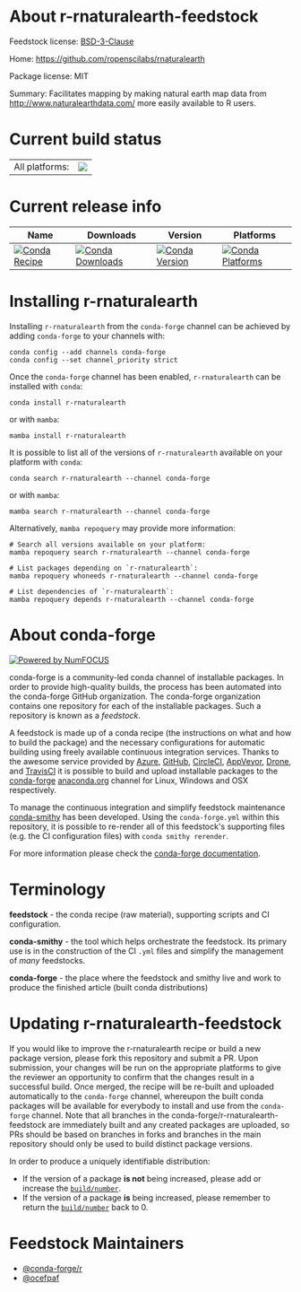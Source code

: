 About r-rnaturalearth-feedstock
===============================

Feedstock license: [BSD-3-Clause](https://github.com/conda-forge/r-rnaturalearth-feedstock/blob/main/LICENSE.txt)

Home: https://github.com/ropenscilabs/rnaturalearth

Package license: MIT

Summary: Facilitates mapping by making natural earth map data from <http://www.naturalearthdata.com/> more easily available to R users.

Current build status
====================


<table><tr><td>All platforms:</td>
    <td>
      <a href="https://dev.azure.com/conda-forge/feedstock-builds/_build/latest?definitionId=10424&branchName=main">
        <img src="https://dev.azure.com/conda-forge/feedstock-builds/_apis/build/status/r-rnaturalearth-feedstock?branchName=main">
      </a>
    </td>
  </tr>
</table>

Current release info
====================

| Name | Downloads | Version | Platforms |
| --- | --- | --- | --- |
| [![Conda Recipe](https://img.shields.io/badge/recipe-r--rnaturalearth-green.svg)](https://anaconda.org/conda-forge/r-rnaturalearth) | [![Conda Downloads](https://img.shields.io/conda/dn/conda-forge/r-rnaturalearth.svg)](https://anaconda.org/conda-forge/r-rnaturalearth) | [![Conda Version](https://img.shields.io/conda/vn/conda-forge/r-rnaturalearth.svg)](https://anaconda.org/conda-forge/r-rnaturalearth) | [![Conda Platforms](https://img.shields.io/conda/pn/conda-forge/r-rnaturalearth.svg)](https://anaconda.org/conda-forge/r-rnaturalearth) |

Installing r-rnaturalearth
==========================

Installing `r-rnaturalearth` from the `conda-forge` channel can be achieved by adding `conda-forge` to your channels with:

```
conda config --add channels conda-forge
conda config --set channel_priority strict
```

Once the `conda-forge` channel has been enabled, `r-rnaturalearth` can be installed with `conda`:

```
conda install r-rnaturalearth
```

or with `mamba`:

```
mamba install r-rnaturalearth
```

It is possible to list all of the versions of `r-rnaturalearth` available on your platform with `conda`:

```
conda search r-rnaturalearth --channel conda-forge
```

or with `mamba`:

```
mamba search r-rnaturalearth --channel conda-forge
```

Alternatively, `mamba repoquery` may provide more information:

```
# Search all versions available on your platform:
mamba repoquery search r-rnaturalearth --channel conda-forge

# List packages depending on `r-rnaturalearth`:
mamba repoquery whoneeds r-rnaturalearth --channel conda-forge

# List dependencies of `r-rnaturalearth`:
mamba repoquery depends r-rnaturalearth --channel conda-forge
```


About conda-forge
=================

[![Powered by
NumFOCUS](https://img.shields.io/badge/powered%20by-NumFOCUS-orange.svg?style=flat&colorA=E1523D&colorB=007D8A)](https://numfocus.org)

conda-forge is a community-led conda channel of installable packages.
In order to provide high-quality builds, the process has been automated into the
conda-forge GitHub organization. The conda-forge organization contains one repository
for each of the installable packages. Such a repository is known as a *feedstock*.

A feedstock is made up of a conda recipe (the instructions on what and how to build
the package) and the necessary configurations for automatic building using freely
available continuous integration services. Thanks to the awesome service provided by
[Azure](https://azure.microsoft.com/en-us/services/devops/), [GitHub](https://github.com/),
[CircleCI](https://circleci.com/), [AppVeyor](https://www.appveyor.com/),
[Drone](https://cloud.drone.io/welcome), and [TravisCI](https://travis-ci.com/)
it is possible to build and upload installable packages to the
[conda-forge](https://anaconda.org/conda-forge) [anaconda.org](https://anaconda.org/)
channel for Linux, Windows and OSX respectively.

To manage the continuous integration and simplify feedstock maintenance
[conda-smithy](https://github.com/conda-forge/conda-smithy) has been developed.
Using the ``conda-forge.yml`` within this repository, it is possible to re-render all of
this feedstock's supporting files (e.g. the CI configuration files) with ``conda smithy rerender``.

For more information please check the [conda-forge documentation](https://conda-forge.org/docs/).

Terminology
===========

**feedstock** - the conda recipe (raw material), supporting scripts and CI configuration.

**conda-smithy** - the tool which helps orchestrate the feedstock.
                   Its primary use is in the construction of the CI ``.yml`` files
                   and simplify the management of *many* feedstocks.

**conda-forge** - the place where the feedstock and smithy live and work to
                  produce the finished article (built conda distributions)


Updating r-rnaturalearth-feedstock
==================================

If you would like to improve the r-rnaturalearth recipe or build a new
package version, please fork this repository and submit a PR. Upon submission,
your changes will be run on the appropriate platforms to give the reviewer an
opportunity to confirm that the changes result in a successful build. Once
merged, the recipe will be re-built and uploaded automatically to the
`conda-forge` channel, whereupon the built conda packages will be available for
everybody to install and use from the `conda-forge` channel.
Note that all branches in the conda-forge/r-rnaturalearth-feedstock are
immediately built and any created packages are uploaded, so PRs should be based
on branches in forks and branches in the main repository should only be used to
build distinct package versions.

In order to produce a uniquely identifiable distribution:
 * If the version of a package **is not** being increased, please add or increase
   the [``build/number``](https://docs.conda.io/projects/conda-build/en/latest/resources/define-metadata.html#build-number-and-string).
 * If the version of a package **is** being increased, please remember to return
   the [``build/number``](https://docs.conda.io/projects/conda-build/en/latest/resources/define-metadata.html#build-number-and-string)
   back to 0.

Feedstock Maintainers
=====================

* [@conda-forge/r](https://github.com/conda-forge/r/)
* [@ocefpaf](https://github.com/ocefpaf/)

